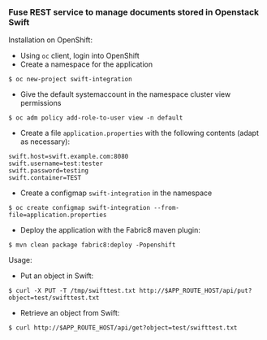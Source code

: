 ### Fuse REST service to manage documents stored in Openstack Swift

Installation on OpenShift:
* Using `oc` client, login into OpenShift
* Create a namespace for the application
```
$ oc new-project swift-integration
```
* Give the default systemaccount in the namespace cluster view permissions
```
$ oc adm policy add-role-to-user view -n default
```
* Create a file ```application.properties``` with the following contents (adapt as necessary):
```
swift.host=swift.example.com:8080
swift.username=test:tester
swift.password=testing
swift.container=TEST
```
* Create a configmap ```swift-integration``` in the namespace
```
$ oc create configmap swift-integration --from-file=application.properties
```
* Deploy the application with the Fabric8 maven plugin:
```
$ mvn clean package fabric8:deploy -Popenshift
```

Usage:
* Put an object in Swift:
```
$ curl -X PUT -T /tmp/swifttest.txt http://$APP_ROUTE_HOST/api/put?object=test/swifttest.txt
```
* Retrieve an object from Swift:
```
$ curl http://$APP_ROUTE_HOST/api/get?object=test/swifttest.txt
```